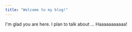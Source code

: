 ```yaml
---
title: "Welcome to my blog!"
---
```


I'm glad you are here. I plan to talk about ... Haaaaaaaaaaa!
